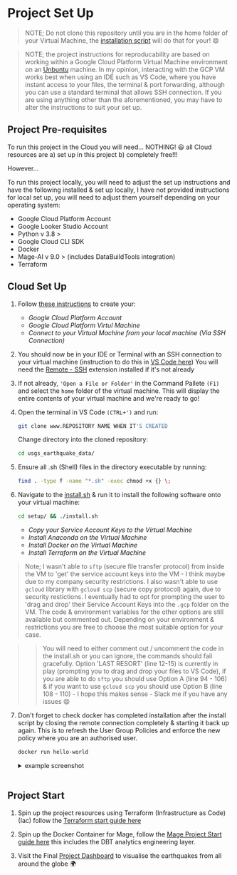 # Project Set Up

>NOTE; Do not clone this repository until you are in the home folder of your Virtual Machine, the [installation script](C:\Users\l.pollard\usgs_earthquake_data\setup\installation.sh) will do that for your! 😄

>NOTE; the project instructions for reproducability are based on working within a Google Cloud Platform Virtual Machine environment on an [Unbuntu](https://ubuntu.com/desktop) machine. In my opinion, interacting with the GCP VM works best when using an IDE such as VS Code, where you have instant access to your files, the terminal & port forwarding, although you can use a standard terminal that allows SSH connection. If you are using anything other than the aforementioned, you may have to alter the instructions to suit your set up.  

## Project Pre-requisites

To run this project in the Cloud you will need... NOTHING! 😃 all Cloud resources are a) set up in this project b) completely free!!!

However...

To run this project locally, you will need to adjust the set up instructions and have the following installed & set up locally, I have not provided instructions for  local set up, you will need to adjust them yourself depending on your operating system:

* Google Cloud Platform Account
* Google Looker Studio Account
* Python v 3.8 >
* Google Cloud CLI SDK
* Docker
* Mage-AI v 9.0 > (includes DataBuildTools integration)
* Terraform



## Cloud Set Up


1. Follow [these instructions](/home/lottie/usgs_earthquake_data/setup/virtual_machine_setup.md) to create your:

    * *Google Cloud Platform Account*
    * *Google Cloud Platform Virtul Machine*
    * *Connect to your Virtual Machine from your local machine (Via SSH Connection)*

2. You should now be in your IDE or Terminal with an SSH connection to your virtual machine (instruction to do this in [VS Code here](https://code.visualstudio.com/docs/remote/ssh)) You will need the [Remote - SSH](https://marketplace.visualstudio.com/items?itemName=ms-vscode-remote.remote-ssh) extension installed if it's not already

3. If not already, `'Open a File or Folder'` in the Command Pallete `(F1)` and select the `home` folder of the virtual machine. This will display the entire contents of your virtual machine and we're ready to go!

4. Open the terminal in VS Code `(CTRL+')` and run:

    ```bash
    git clone www.REPOSITORY NAME WHEN IT'S CREATED
    ```
    Change directory into the cloned repository: 

    ```bash
    cd usgs_earthquake_data/
    ```

5. Ensure all .sh (Shell) files in the directory executable by running: 

    ```bash
    find . -type f -name "*.sh" -exec chmod +x {} \;
    ```

6. Navigate to the [install.sh](setup\install.sh) & run it to install the following software onto your virtual machine: 

    ```bash
    cd setup/ && ./install.sh
    ```

    * *Copy your Service Account Keys to the Virtual Machine*
    * *Install Anaconda on the Virtual Machine*
    * *Install Docker on the Virtual Machine*
    * *Install Terraform on the Virtual Machine*

> Note; I wasn't able to `sftp` (secure file transfer protocol) from inside the VM to 'get' the service account keys into the VM - I think maybe due to my company security restrictions. I also wasn't able to use `gcloud` library with `gcloud scp` (secure copy protocol) again, due to security restictions. I eventually had to opt for prompting the user to 'drag and drop' their Service Account Keys into the `.gcp` folder on the VM. The code & environment variables for the other options are still available but commented out. Depending on your environment & restrictions you are free to choose the most suitable option for your case. 

>> You will need to either comment out / uncomment the code in the install.sh or you can ignore, the commands should fail gracefully.  Option 'LAST RESORT' (line 12-15) is currently in play (prompting you to drag and drop your files to VS Code), if you are able to do `sftp` you should use Option A (line 94 - 106) & if you want to use `gcloud scp` you should use Option B (line 108 - 110) - I hope this makes sense - Slack me if you have any issues 😄

7. Don't forget to check docker has completed installation after the install script by closing the remote connection completely & starting it back up again. This is to refresh the User Group Policies and enforce the new policy where you are an authorised user. 

    ```bash
    docker run hello-world
    ```

    <details>
    <summary>example screenshot</summary>
    <br>
    <img src="images/docker-hello-world.jpg" alt="docker-hello-world" height="300" width="300">
    </details>
    <br>

## Project Start 

1. Spin up the project resources using Terraform (Infrastructure as Code) (Iac) follow the [Terraform start guide here](src/terraform/README.md)

2. Spin up the Docker Container for Mage, follow the [Mage Project Start guide here](src/mage/README.md) this includes the DBT analytics engineering layer. 

3. Visit the Final [Project Dashboard](link) to visualise the earthquakes from all around the globe :earth_africa: 






